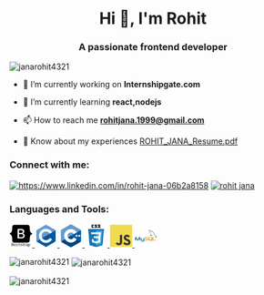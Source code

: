 <h1 align="center">Hi 👋, I'm Rohit</h1>
<h3 align="center">A passionate frontend developer</h3>

<p align="left"> <img src="https://komarev.com/ghpvc/?username=janarohit4321&label=Profile%20views&color=0e75b6&style=flat" alt="janarohit4321" /> </p>

- 🔭 I’m currently working on **Internshipgate.com**

- 🌱 I’m currently learning **react,nodejs**

- 📫 How to reach me **rohitjana.1999@gmail.com**

- 📄 Know about my experiences [ROHIT_JANA_Resume.pdf](ROHIT_JANA_Resume.pdf)

<h3 align="left">Connect with me:</h3>
<p align="left">
<a href="https://linkedin.com/in/https://www.linkedin.com/in/rohit-jana-06b2a8158" target="blank"><img align="center" src="https://raw.githubusercontent.com/rahuldkjain/github-profile-readme-generator/master/src/images/icons/Social/linked-in-alt.svg" alt="https://www.linkedin.com/in/rohit-jana-06b2a8158" height="30" width="40" /></a>
<a href="https://fb.com/rohit jana" target="blank"><img align="center" src="https://raw.githubusercontent.com/rahuldkjain/github-profile-readme-generator/master/src/images/icons/Social/facebook.svg" alt="rohit jana" height="30" width="40" /></a>
</p>

<h3 align="left">Languages and Tools:</h3>
<p align="left"> <a href="https://getbootstrap.com" target="_blank" rel="noreferrer"> <img src="https://raw.githubusercontent.com/devicons/devicon/master/icons/bootstrap/bootstrap-plain-wordmark.svg" alt="bootstrap" width="40" height="40"/> </a> <a href="https://www.cprogramming.com/" target="_blank" rel="noreferrer"> <img src="https://raw.githubusercontent.com/devicons/devicon/master/icons/c/c-original.svg" alt="c" width="40" height="40"/> </a> <a href="https://www.w3schools.com/cpp/" target="_blank" rel="noreferrer"> <img src="https://raw.githubusercontent.com/devicons/devicon/master/icons/cplusplus/cplusplus-original.svg" alt="cplusplus" width="40" height="40"/> </a> <a href="https://www.w3schools.com/css/" target="_blank" rel="noreferrer"> <img src="https://raw.githubusercontent.com/devicons/devicon/master/icons/css3/css3-original-wordmark.svg" alt="css3" width="40" height="40"/> </a> <a href="https://developer.mozilla.org/en-US/docs/Web/JavaScript" target="_blank" rel="noreferrer"> <img src="https://raw.githubusercontent.com/devicons/devicon/master/icons/javascript/javascript-original.svg" alt="javascript" width="40" height="40"/> </a> <a href="https://www.mysql.com/" target="_blank" rel="noreferrer"> <img src="https://raw.githubusercontent.com/devicons/devicon/master/icons/mysql/mysql-original-wordmark.svg" alt="mysql" width="40" height="40"/> </a> </p>

<p><img align="left" src="https://github-readme-stats.vercel.app/api/top-langs?username=janarohit4321&show_icons=true&locale=en&layout=compact" alt="janarohit4321" /></p>

<p>&nbsp;<img align="center" src="https://github-readme-stats.vercel.app/api?username=janarohit4321&show_icons=true&locale=en" alt="janarohit4321" /></p>

<p><img align="center" src="https://github-readme-streak-stats.herokuapp.com/?user=janarohit4321&" alt="janarohit4321" /></p>
